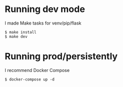# Running dev mode

I made Make tasks for venv/pip/flask

```shell
$ make install
$ make dev
```

# Running prod/persistently

I recommend Docker Compose

```shell
$ docker-compose up -d
```
